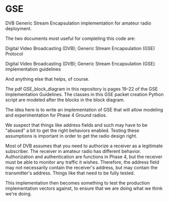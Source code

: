 # GSE
DVB Generic Stream Encapsulation implementation for amateur radio deployment. 

The two documents most useful for completing this code are:

Digital Video Broadcasting (DVB); Generic Stream Encapsulation (GSE) Protocol

Digital Video Broadcasting (DVB); Generic Stream Encapsulation (GSE) implementation guidelines

And anything else that helps, of course.

The pdf GSE_block_diagram in this repository is pages 19-22 of the GSE Implementation Guidelines. 
The classes in this GSE packet creation Python script are modeled after the blocks in the block diagram. 

The idea here is to write an implementation of GSE that will allow modeling and experimentation for Phase 4 Ground radios. 

We suspect that things like address fields and such may have to be "abused" a bit to get the right behaviors enabled. Testing these assumptions is important in order to get the radio design right.

Most of DVB assumes that you need to authorize a receiver as a legitimate subscriber. The receiver in amateur radio has different behavior. Authorization and authentication are functions in Phase 4, but the receiver must be able to monitor any traffic it wishes. Therefore, the address field may not necessarily contain the receiver's address, but may contain the transmitter's address. Things like that need to be fully tested. 

This implementation then becomes something to test the production implementation vectors against, to ensure that we are doing what we think we're doing. 
